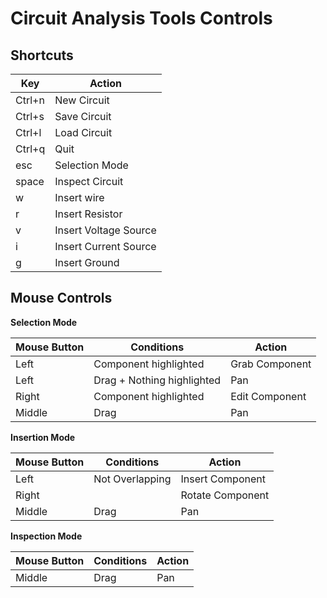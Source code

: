 # Circuit Analysis Tools Controls

## Shortcuts

| Key    | Action                |
|--------|-----------------------|
| Ctrl+n | New Circuit           |
| Ctrl+s | Save Circuit          |
| Ctrl+l | Load Circuit          |
| Ctrl+q | Quit                  |
| esc    | Selection Mode        |
| space  | Inspect Circuit       |
| w      | Insert wire           |
| r      | Insert Resistor       |
| v      | Insert Voltage Source |
| i      | Insert Current Source |
| g      | Insert Ground         |

## Mouse Controls

**Selection Mode**

| Mouse Button | Conditions             | Action         |
|--------------|------------------------|----------------|
| Left         | Component highlighted  | Grab Component |
| Left         | Drag + Nothing highlighted    | Pan     |
| Right        | Component highlighted  | Edit Component |
| Middle       | Drag                   | Pan            |

**Insertion Mode**

| Mouse Button | Conditions      | Action           |
|--------------|-----------------|------------------|
| Left         | Not Overlapping | Insert Component |
| Right        |                 | Rotate Component |
| Middle       | Drag            | Pan              |

**Inspection Mode**

| Mouse Button | Conditions             | Action       |
|--------------|------------------------|--------------|
| Middle       | Drag                   | Pan          |
